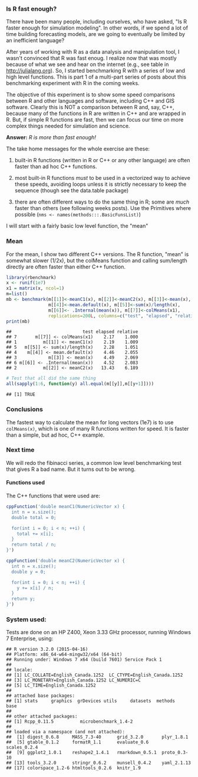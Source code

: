 
### Is R fast enough?

There have been many people, including ourselves, who have asked, "Is R faster enough for simulation modeling". In other words, if we spend a lot of time building forecasting models, are we going to eventually be limited by an inefficient language?  

After years of working with R as a data analysis and manipulation tool, I wasn't convinced that R was fast enoug. I realize now that was mostly because of what we see and hear on the internet (e.g., see table in http://julialang.org). So, I started benchmarking R with a series of low and high level functions. This is part 1 of a multi-part series of posts about this benchmarking experiment with R in the coming weeks. 

The objective of this experiment is to show some speed comparisons between R and other languages and software, including C++ and GIS software. Clearly this is NOT a comparison between R and, say, C++, because many of the functions in R are written in C++ and are wrapped in R. But, if simple R functions are fast, then we can focus our time on more complex things needed for simulation and science.

**Answer:** *R is more than fast enough!*

The take home messages for the whole exercise are these: 

1. built-in R functions (written in R or C++ or any other language) are often faster than ad hoc C++ functions.

2. most built-in R functions *must* to be used in a vectorized way to achieve these speeds, avoiding loops unless it is strictly necessary to keep the sequence (though see the data.table package)

3. there are often different ways to do the same thing in R; some are *much* faster than others (see following weeks posts). Use the Primitives where possible (`nms <- names(methods:::.BasicFunsList)`)

I will start with a fairly basic low level function, the "mean"

### Mean
For the mean, I show two different C++ versions. The R function, "mean" is somewhat slower (1/2x), but the colMeans function and calling sum/length directly are often faster than either C++ function.







```r
library(rbenchmark)
x <- runif(1e7)
x1 = matrix(x, ncol=1)
m=list()
mb <- benchmark(m[[1]]<-meanC1(x), m[[2]]<-meanC2(x), m[[3]]<-mean(x), 
                m[[4]]<-mean.default(x), m[[5]]<-sum(x)/length(x), 
                m[[6]]<- .Internal(mean(x)), m[[7]]<-colMeans(x1),
                replications=200L, columns=c("test", "elapsed", "relative"), order="relative")
print(mb)
```

```
##                           test elapsed relative
## 7       m[[7]] <- colMeans(x1)    2.17    1.000
## 1          m[[1]] <- meanC1(x)    2.19    1.009
## 5   m[[5]] <- sum(x)/length(x)    2.28    1.051
## 4    m[[4]] <- mean.default(x)    4.46    2.055
## 3            m[[3]] <- mean(x)    4.49    2.069
## 6 m[[6]] <- .Internal(mean(x))    4.52    2.083
## 2          m[[2]] <- meanC2(x)   13.43    6.189
```

```r
# Test that all did the same thing
all(sapply(1:6, function(y) all.equal(m[[y]],m[[y+1]])))
```

```
## [1] TRUE
```

### Conclusions

The fastest way to calculate the mean for long vectors (1e7) is to use `colMeans(x)`, which is one of many R functions written for speed. It is faster than a simple, but ad hoc, C++ example. 

### Next time

We will redo the fibinacci series, a common low level benchmarking test that gives R a bad name.  But it turns out to be wrong.

#### Functions used

The C++ functions that were used are:

```r
cppFunction('double meanC1(NumericVector x) {
  int n = x.size();
  double total = 0;

  for(int i = 0; i < n; ++i) {
    total += x[i];
  }
  return total / n;
}')

cppFunction('double meanC2(NumericVector x) {
  int n = x.size();
  double y = 0;

  for(int i = 0; i < n; ++i) {
    y += x[i] / n;
  }
  return y;
}')
```

### System used:
Tests are done on an HP Z400, Xeon 3.33 GHz processor, running Windows 7 Enterprise, using:

```
## R version 3.2.0 (2015-04-16)
## Platform: x86_64-w64-mingw32/x64 (64-bit)
## Running under: Windows 7 x64 (build 7601) Service Pack 1
## 
## locale:
## [1] LC_COLLATE=English_Canada.1252  LC_CTYPE=English_Canada.1252   
## [3] LC_MONETARY=English_Canada.1252 LC_NUMERIC=C                   
## [5] LC_TIME=English_Canada.1252    
## 
## attached base packages:
## [1] stats     graphics  grDevices utils     datasets  methods   base     
## 
## other attached packages:
## [1] Rcpp_0.11.5          microbenchmark_1.4-2
## 
## loaded via a namespace (and not attached):
##  [1] digest_0.6.8     MASS_7.3-40      grid_3.2.0       plyr_1.8.1      
##  [5] gtable_0.1.2     formatR_1.1      evaluate_0.6     scales_0.2.4    
##  [9] ggplot2_1.0.1    reshape2_1.4.1   rmarkdown_0.5.1  proto_0.3-10    
## [13] tools_3.2.0      stringr_0.6.2    munsell_0.4.2    yaml_2.1.13     
## [17] colorspace_1.2-6 htmltools_0.2.6  knitr_1.9
```

